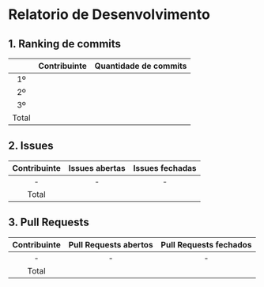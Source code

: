 # Relatorio de Desenvolvimento

## 1. Ranking de commits
| | Contribuinte | Quantidade de commits
:-:|:-:|:-:
1º |
2º |
3º |
Total |
## 2. Issues
Contribuinte | Issues abertas | Issues fechadas
:-:|:-:|:-:
| - | - | - |
Total |
## 3. Pull Requests
Contribuinte | Pull Requests abertos | Pull Requests fechados
:-:|:-:|:-:
| - | - | - |
Total |